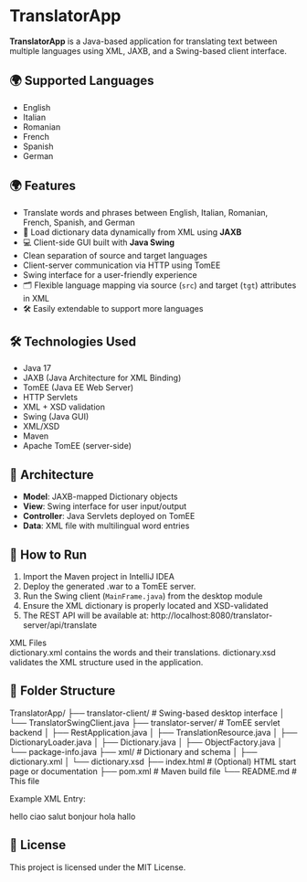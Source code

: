 # TranslatorApp

**TranslatorApp** is a Java-based application for translating text between multiple languages using XML, JAXB, and a Swing-based client interface.

## 🌍 Supported Languages

- English
- Italian
- Romanian
- French
- Spanish
- German

## 🌍 Features

- Translate words and phrases between English, Italian, Romanian, French, Spanish, and German
- 📘 Load dictionary data dynamically from XML using **JAXB**
- 💻 Client-side GUI built with **Java Swing**
- Clean separation of source and target languages
- Client-server communication via HTTP using TomEE
- Swing interface for a user-friendly experience
- 🗂️ Flexible language mapping via source (`src`) and target (`tgt`) attributes in XML
- 🛠️ Easily extendable to support more languages

## 🛠 Technologies Used

- Java 17
- JAXB (Java Architecture for XML Binding)
- TomEE (Java EE Web Server)
- HTTP Servlets
- XML + XSD validation
- Swing (Java GUI)
- XML/XSD
- Maven
- Apache TomEE (server-side) 

## 🧩 Architecture

- **Model**: JAXB-mapped Dictionary objects
- **View**: Swing interface for user input/output
- **Controller**: Java Servlets deployed on TomEE
- **Data**: XML file with multilingual word entries

## 🚀 How to Run

1. Import the Maven project in IntelliJ IDEA
2. Deploy the generated .war to a TomEE server.
3. Run the Swing client (`MainFrame.java`) from the desktop module
4. Ensure the XML dictionary is properly located and XSD-validated
5. The REST API will be available at: http://localhost:8080/translator-server/api/translate

XML Files   
dictionary.xml contains the words and their translations.
dictionary.xsd validates the XML structure used in the application.

## 📁 Folder Structure
TranslatorApp/
├── translator-client/ # Swing-based desktop interface
│ └── TranslatorSwingClient.java
├── translator-server/ # TomEE servlet backend
│ ├── RestApplication.java
│ ├── TranslationResource.java
│ ├── DictionaryLoader.java
│ ├── Dictionary.java
│ ├── ObjectFactory.java
│ └── package-info.java
├── xml/ # Dictionary and schema
│ ├── dictionary.xml
│ └── dictionary.xsd
├── index.html # (Optional) HTML start page or documentation
├── pom.xml # Maven build file
└── README.md # This file

Example XML Entry:

<dictionary>
  <entry>
    <english>hello</english>
    <italian>ciao</italian>
    <romanian>salut</romanian>
    <french>bonjour</french>
    <spanish>hola</spanish>
    <german>hallo</german>
  </entry>
</dictionary>


## 📜 License

This project is licensed under the MIT License.

